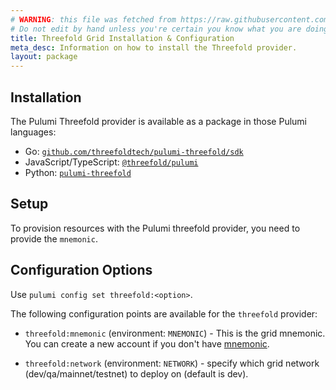 ```yaml
---
# WARNING: this file was fetched from https://raw.githubusercontent.com/threefoldtech/pulumi-threefold/v0.8.0/docs/installation-configuration.md
# Do not edit by hand unless you're certain you know what you are doing!
title: Threefold Grid Installation & Configuration
meta_desc: Information on how to install the Threefold provider.
layout: package
---
```


## Installation

The Pulumi Threefold provider is available as a package in those Pulumi languages:

* Go: [`github.com/threefoldtech/pulumi-threefold/sdk`](https://pkg.go.dev/github.com/threefoldtech/pulumi-threefold/sdk)
* JavaScript/TypeScript: [`@threefold/pulumi`](https://www.npmjs.com/package/@threefold/pulumi)
* Python: [`pulumi-threefold`](https://pypi.org/project/pulumi-threefold/)

## Setup

To provision resources with the Pulumi threefold provider, you need to provide the `mnemonic`.

## Configuration Options

Use `pulumi config set threefold:<option>`.

The following configuration points are available for the `threefold` provider:

* `threefold:mnemonic` (environment: `MNEMONIC`) -  This is the grid mnemonic. You can create a new account if you don't have [mnemonic](https://manual.grid.tf/documentation/dashboard/wallet_connector.html).

* `threefold:network` (environment: `NETWORK`) - specify which grid network (dev/qa/mainnet/testnet) to deploy on (default is dev).
